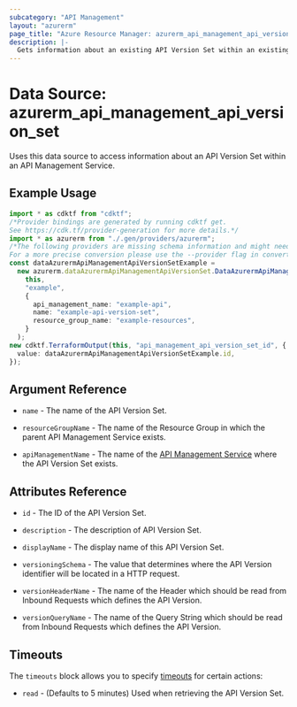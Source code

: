```yaml
---
subcategory: "API Management"
layout: "azurerm"
page_title: "Azure Resource Manager: azurerm_api_management_api_version_set"
description: |-
  Gets information about an existing API Version Set within an existing API Management Service.
---
```


# Data Source: azurerm\_api\_management\_api\_version\_set

Uses this data source to access information about an API Version Set within an API Management Service.

## Example Usage

```typescript
import * as cdktf from "cdktf";
/*Provider bindings are generated by running cdktf get.
See https://cdk.tf/provider-generation for more details.*/
import * as azurerm from "./.gen/providers/azurerm";
/*The following providers are missing schema information and might need manual adjustments to synthesize correctly: azurerm.
For a more precise conversion please use the --provider flag in convert.*/
const dataAzurermApiManagementApiVersionSetExample =
  new azurerm.dataAzurermApiManagementApiVersionSet.DataAzurermApiManagementApiVersionSet(
    this,
    "example",
    {
      api_management_name: "example-api",
      name: "example-api-version-set",
      resource_group_name: "example-resources",
    }
  );
new cdktf.TerraformOutput(this, "api_management_api_version_set_id", {
  value: dataAzurermApiManagementApiVersionSetExample.id,
});

```

## Argument Reference

*   `name` - The name of the API Version Set.

*   `resourceGroupName` - The name of the Resource Group in which the parent API Management Service exists.

*   `apiManagementName` - The name of the [API Management Service](api_management.html) where the API Version Set exists.

## Attributes Reference

*   `id` - The ID of the API Version Set.

*   `description` - The description of API Version Set.

*   `displayName` - The display name of this API Version Set.

*   `versioningSchema` - The value that determines where the API Version identifier will be located in a HTTP request.

*   `versionHeaderName` - The name of the Header which should be read from Inbound Requests which defines the API Version.

*   `versionQueryName` - The name of the Query String which should be read from Inbound Requests which defines the API Version.

## Timeouts

The `timeouts` block allows you to specify [timeouts](https://www.terraform.io/language/resources/syntax#operation-timeouts) for certain actions:

* `read` - (Defaults to 5 minutes) Used when retrieving the API Version Set.
